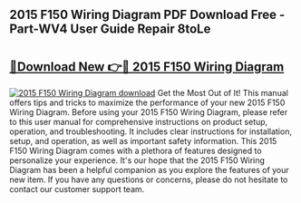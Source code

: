 ## 2015 F150 Wiring Diagram PDF Download Free - Part-WV4 User Guide Repair 8toLe

# <h2><a href="http://dfjwar.blite.top/?on=2015+F150+Wiring+Diagram">🔗Download New 👉🔴 2015 F150 Wiring Diagram</a></h2>

[![2015 F150 Wiring Diagram download](https://i.imgur.com/lujVjoI.png)](http://dfjwar.blite.top/?on=2015+F150+Wiring+Diagram)
Get the Most Out of It! This manual offers tips and tricks to maximize the performance of your new 2015 F150 Wiring Diagram. Before using your 2015 F150 Wiring Diagram, please refer to this user manual for comprehensive instructions on product setup, operation, and troubleshooting. It includes clear instructions for installation, setup, and operation, as well as important safety information. This 2015 F150 Wiring Diagram comes with a plethora of features designed to personalize your experience. It's our hope that the 2015 F150 Wiring Diagram has been a helpful companion as you explore the features of your new item. If you have any questions or concerns, please do not hesitate to contact our customer support team.
